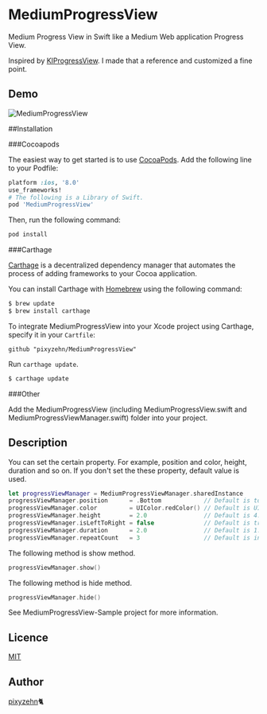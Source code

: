 MediumProgressView
====================

Medium Progress View in Swift like a Medium Web application Progress View.

Inspired by [KIProgressView](https://github.com/kaiinui/KIProgressView). I made that a reference and customized a fine point.

## Demo

![MediumProgressView](https://github.com/pixyzehn/MediumProgressView/blob/master/Assets/MediumProgressView.gif)

##Installation

###Cocoapods

The easiest way to get started is to use [CocoaPods](http://cocoapods.org/). Add the following line to your Podfile:

```ruby
platform :ios, '8.0'
use_frameworks!
# The following is a Library of Swift.
pod 'MediumProgressView'
```

Then, run the following command:

```ruby
pod install
```

###Carthage

[Carthage](https://github.com/Carthage/Carthage) is a decentralized dependency manager that automates the process of adding frameworks to your Cocoa application.

You can install Carthage with [Homebrew](http://brew.sh/) using the following command:

```bash
$ brew update
$ brew install carthage
```

To integrate MediumProgressView into your Xcode project using Carthage, specify it in your `Cartfile`:

```ogdl
github "pixyzehn/MediumProgressView"
```

Run `carthage update`.

```bash
$ carthage update
```
###Other

Add the MediumProgressView (including MediumProgressView.swift and  MediumProgressViewManager.swift) folder into your project.

## Description

You can set the certain property. For example, position and color, height, duration and so on. If you don't set the these property, default value is used.

```Swift
let progressViewManager = MediumProgressViewManager.sharedInstance
progressViewManager.position      = .Bottom            // Default is top.
progressViewManager.color         = UIColor.redColor() // Default is UIColor(red:0.33, green:0.83, blue:0.44, alpha:1).
progressViewManager.height        = 2.0                // Default is 4.0.
progressViewManager.isLeftToRight = false              // Default is true.
progressViewManager.duration      = 2.0                // Default is 1.2.
progressViewManager.repeatCount   = 3                  // Default is infinity.
```

The following method is show method.

```Swift
progressViewManager.show()
```

The following method is hide method.

```Swift
progressViewManager.hide()
```

See MediumProgressView-Sample project for more information.

## Licence

[MIT](https://github.com/pixyzehn/MediumProgressView/blob/master/LICENSE)

## Author

[pixyzehn](https://github.com/pixyzehn)🐈
